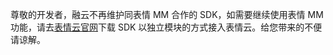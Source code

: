 尊敬的开发者，融云不再维护同表情 MM 合作的 SDK，如需要继续使用表情 MM 功能，请去[表情云官网](http://www.biaoqingsdk.com/download.html)下载 SDK 以独立模块的方式接入表情云。给您带来的不便请谅解。

